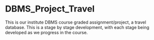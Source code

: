 # DBMS_Project_Travel
This is our institute DBMS course graded assignment/project, a travel database. This is a stage by  stage development, with each stage being developed as we progress in the course. 
